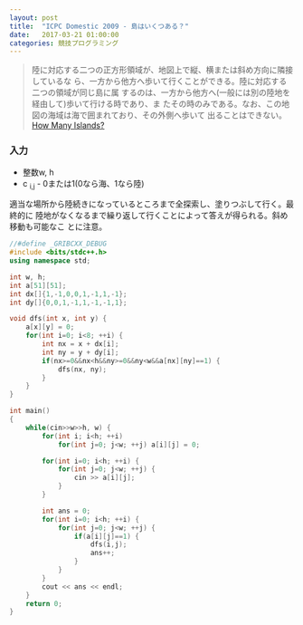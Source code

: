 ```yaml
---
layout: post
title:  "ICPC Domestic 2009 - 島はいくつある？"
date:   2017-03-21 01:00:00
categories: 競技プログラミング
---
```


> 陸に対応する二つの正方形領域が、地図上で縦、横または斜め方向に隣接しているな
> ら、一方から他方へ歩いて行くことができる。陸に対応する二つの領域が同じ島に属
> するのは、一方から他方へ(一般には別の陸地を経由して)歩いて行ける時であり、ま
> たその時のみである。なお、この地図の海域は海で囲まれており、その外側へ歩いて
> 出ることはできない。[How Many Islands?](http://judge.u-aizu.ac.jp/onlinejudge/description.jsp?id=1160&lang=jp)

### 入力
* 整数w, h
* c <sub>i,j</sub> - 0または1(0なら海、1なら陸)

適当な場所から陸続きになっているところまで全探索し、塗りつぶして行く。最終的に
陸地がなくなるまで繰り返して行くことによって答えが得られる。斜め移動も可能なこ
とに注意。

```c++
//#define _GRIBCXX_DEBUG
#include <bits/stdc++.h>
using namespace std;

int w, h;
int a[51][51];
int dx[]{1,-1,0,0,1,-1,1,-1};
int dy[]{0,0,1,-1,1,-1,-1,1};

void dfs(int x, int y) {
    a[x][y] = 0;
    for(int i=0; i<8; ++i) {
        int nx = x + dx[i];
        int ny = y + dy[i];
        if(nx>=0&&nx<h&&ny>=0&&ny<w&&a[nx][ny]==1) {
            dfs(nx, ny);
        }
    }
}

int main()
{
    while(cin>>w>>h, w) {
        for(int i; i<h; ++i)
            for(int j=0; j<w; ++j) a[i][j] = 0;

        for(int i=0; i<h; ++i) {
            for(int j=0; j<w; ++j) {
                cin >> a[i][j];
            }
        }

        int ans = 0;
        for(int i=0; i<h; ++i) {
            for(int j=0; j<w; ++j) {
                if(a[i][j]==1) {
                    dfs(i,j);
                    ans++;
                }
            }
        }
        cout << ans << endl;
    }
    return 0;
}


```
